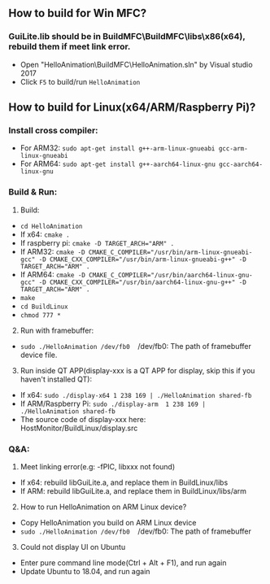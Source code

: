 ## How to build for Win MFC?
### GuiLite.lib should be in BuildMFC\BuildMFC\libs\x86(x64), rebuild them if meet link error.
- Open "HelloAnimation\BuildMFC\HelloAnimation.sln" by Visual studio 2017
- Click `F5` to build/run `HelloAnimation`

## How to build for Linux(x64/ARM/Raspberry Pi)?
### Install cross compiler:
- For ARM32: `sudo apt-get install g++-arm-linux-gnueabi gcc-arm-linux-gnueabi`
- For ARM64: `sudo apt-get install g++-aarch64-linux-gnu gcc-aarch64-linux-gnu`
### Build & Run:
1. Build:
- `cd HelloAnimation`
- If x64: `cmake .`
- If raspberry pi: `cmake -D TARGET_ARCH="ARM" .`
- If ARM32: `cmake -D CMAKE_C_COMPILER="/usr/bin/arm-linux-gnueabi-gcc" -D CMAKE_CXX_COMPILER="/usr/bin/arm-linux-gnueabi-g++" -D TARGET_ARCH="ARM" .`
- If ARM64: `cmake -D CMAKE_C_COMPILER="/usr/bin/aarch64-linux-gnu-gcc" -D CMAKE_CXX_COMPILER="/usr/bin/aarch64-linux-gnu-g++" -D TARGET_ARCH="ARM" .`
- `make`
- `cd BuildLinux`
- `chmod 777 *`

2. Run with framebuffer:
- `sudo ./HelloAnimation /dev/fb0`&nbsp;&nbsp;&nbsp;&nbsp;/dev/fb0: The path of framebuffer device file.

3. Run inside QT APP(display-xxx is a QT APP for display, skip this if you haven't installed QT):
- If x64: `sudo ./display-x64 1 238 169 | ./HelloAnimation shared-fb`
- If ARM/Raspberry Pi: `sudo ./display-arm  1 238 169 | ./HelloAnimation shared-fb`
- The source code of display-xxx here: HostMonitor/BuildLinux/display.src

### Q&A:
1. Meet linking error(e.g: -fPIC, libxxx not found)
- If x64: rebuild libGuiLite.a, and replace them in BuildLinux/libs
- If ARM: rebuild libGuiLite.a, and replace them in BuildLinux/libs/arm
2. How to run HelloAnimation on ARM Linux device?
- Copy HelloAnimation you build on ARM Linux device
- `sudo ./HelloAnimation /dev/fb0`&nbsp;&nbsp;&nbsp;&nbsp;/dev/fb0: The path of framebuffer
3. Could not display UI on Ubuntu
- Enter pure command line mode(Ctrl + Alt + F1), and run again
- Update Ubuntu to 18.04, and run again